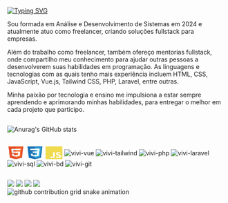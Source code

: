[![Typing SVG](https://readme-typing-svg.demolab.com?font=Fira+Code&weight=700&size=25&duration=4907&pause=1000&color=E11AC9&random=false&width=435&lines=Ol%C3%A1%2C+me+chamo+Viviane+Alves;FullStack+Developer++%F0%9F%91%BE)](https://git.io/typing-svg)

<p>
  Sou formada em Análise e Desenvolvimento de Sistemas em 2024 e atualmente atuo como freelancer, criando soluções fullstack para empresas. 

Além do trabalho como freelancer, também ofereço mentorias fullstack, onde compartilho meu conhecimento para ajudar outras pessoas a desenvolverem suas habilidades em programação. As linguagens e tecnologias com as quais tenho mais experiência incluem HTML, CSS, JavaScript, Vue.js, Tailwind CSS, PHP, Laravel, entre outras.

Minha paixão por tecnologia e ensino me impulsiona a estar sempre aprendendo e aprimorando minhas habilidades, para entregar o melhor em cada projeto que participo.
</p>

##
![Anurag's GitHub stats](https://github-readme-stats.vercel.app/api?username=viviianealvesc&show_icons=true&theme=radical)

<div style="display: inline_block"><br>
  <img align="center" alt="vivi-HTML" height="30" width="40" src="https://raw.githubusercontent.com/devicons/devicon/master/icons/html5/html5-original.svg">
  <img align="center" alt="vivi-CSS" height="30" width="40" src="https://raw.githubusercontent.com/devicons/devicon/master/icons/css3/css3-original.svg">
  <img align="center" alt="vivi-Js" height="30" width="40" src="https://raw.githubusercontent.com/devicons/devicon/master/icons/javascript/javascript-plain.svg">
  <img align="center" alt="vivi-vue" height="30" width="40" src="https://cdn.jsdelivr.net/gh/devicons/devicon@latest/icons/vuejs/vuejs-original.svg">
  <img align="center" alt="vivi-tailwind" height="30" width="40" <img src="https://cdn.jsdelivr.net/gh/devicons/devicon@latest/icons/tailwindcss/tailwindcss-original.svg">
  <img align="center" alt="vivi-php" height="40" width="50" src="https://cdn.jsdelivr.net/gh/devicons/devicon/icons/php/php-original.svg" />
  <img align="center" alt="vivi-laravel" height="70" width="70"  src="https://cdn.jsdelivr.net/gh/devicons/devicon@latest/icons/laravel/laravel-line-wordmark.svg" />
  <img align="center" alt="vivi-sql" height="30" width="30"  src="https://cdn.jsdelivr.net/gh/devicons/devicon@latest/icons/azuresqldatabase/azuresqldatabase-original.svg" />
  <img align="center" alt="vivi-bd" height="50" width="60" src="https://cdn.jsdelivr.net/gh/devicons/devicon/icons/mysql/mysql-original-wordmark.svg" />    
  <img align="center" alt="vivi-git" height="40" width="40" src="https://cdn.jsdelivr.net/gh/devicons/devicon@latest/icons/git/git-original.svg" />   
</div>

          
          
  ##

<div>
  <a href="https://www.youtube.com/channel/UChGg3A8sp5ogFtePEVsLLPA" target="_blank"><img src="https://img.shields.io/badge/YouTube-FF0000?style=for-the-badge&logo=youtube&logoColor=white" target="_blank"></a>
  <a href="https://instagram.com/vivihcode" target="_blank"><img src="https://img.shields.io/badge/-Instagram-%23E4405F?style=for-the-badge&logo=instagram&logoColor=white" target="_blank"></a> 
  <a href = "mailto:viviane.alves01@fatec.sp.gov.br"><img src="https://img.shields.io/badge/-Gmail-%23333?style=for-the-badge&logo=gmail&logoColor=white" target="_blank"></a>
  <a href="https://www.linkedin.com/in/viviane-alves-560589237/" target="_blank"><img src="https://img.shields.io/badge/-LinkedIn-%230077B5?style=for-the-badge&logo=linkedin&logoColor=white" target="_blank"></a> 
</div>


<picture>
  <source
    media="(prefers-color-scheme: dark)"
    srcset="https://raw.githubusercontent.com/platane/snk/output/github-contribution-grid-snake-dark.svg"
  />
  <source
    media="(prefers-color-scheme: light)"
    srcset="https://raw.githubusercontent.com/viviianealvesc/snk/output/github-contribution-grid-snake.svg"
  />
  <img
    alt="github contribution grid snake animation"
    src="https://raw.githubusercontent.com/viviianealvesc/snk/output/github-contribution-grid-snake.svg"
  />
</picture>
